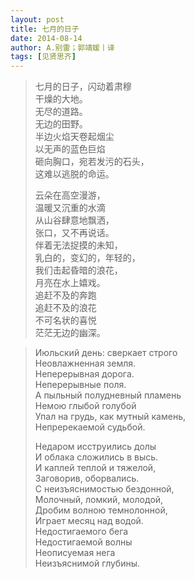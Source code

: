 ```yaml
---
layout: post
title: 七月的日子
date: 2014-08-14
author: A.别雷；郭靖媛丨译
tags: [见贤思齐]
---
```


> 七月的日子，闪动着肃穆<br>
> 干燥的大地。<br>
> 无尽的道路。<br>
> 无边的田野。<br>
> 半边火焰天卷起烟尘<br>
> 以无声的蓝色巨焰<br>
> 砸向胸口，宛若发污的石头，<br>
> 这难以逃脱的命运。<br>
>
> 云朵在高空漫游，<br>
> 温暖又沉重的水滴<br>
> 从山谷肆意地飘洒，<br>
> 张口，又不再说话。<br>
> 伴着无法捉摸的未知，<br>
> 乳白的，变幻的，年轻的，<br>
> 我们击起昏暗的浪花，<br>
> 月亮在水上嬉戏。<br>
> 追赶不及的奔跑<br>
> 追赶不及的浪花<br>
> 不可名状的喜悦<br>
> 茫茫无边的幽深。<br>

  

> Июльский день: сверкает строго<br>
> Неовлажненная земля.<br>
> Неперерывная дорога.<br>
> Неперерывные поля.<br>
> А пыльный полудневный пламень<br>
> Немою глыбой голубой<br>
> Упал на грудь, как мутный камень,<br>
> Непререкаемой судьбой.<br>
>
> Недаром исструились долы<br>
> И облака сложились в высь.<br>
> И каплей теплой и тяжелой,<br>
> Заговорив, оборвались.<br>
> С неизъяснимостью бездонной,<br>
> Молочный, ломкий, молодой,<br>
> Дробим волною темнолонной,<br>
> Играет месяц над водой.<br>
> Недостигаемого бега<br>
> Недостигаемой волны<br>
> Неописуемая нега<br>
> Неизъяснимой глубины.<br>